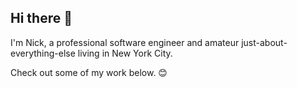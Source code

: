 ## Hi there 👋

I'm Nick, a professional software engineer and amateur just-about-everything-else living in New York City.

Check out some of my work below. 😊
